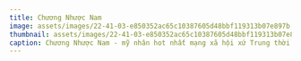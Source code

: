 ```yaml
---
title: Chương Nhược Nam
image: assets/images/22-41-03-e850352ac65c10387605d48bbf119313b07e897b.jpg
thumbnail: assets/images/22-41-03-e850352ac65c10387605d48bbf119313b07e897b.jpg
caption: Chương Nhược Nam - mỹ nhân hot nhất mạng xã hội xứ Trung thời điểm hiện tại nhờ được thiếu gia Vương Tư Thông chú ý và bấm nút follow 
---
```

